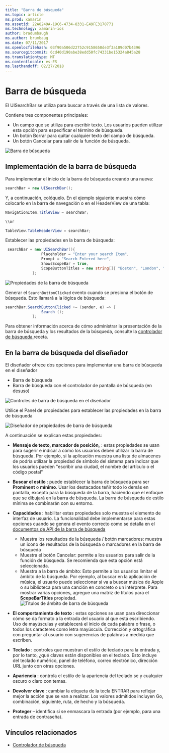 ```yaml
---
title: "Barra de búsqueda"
ms.topic: article
ms.prod: xamarin
ms.assetid: 22A8249A-19C6-4734-8331-E49FE3170771
ms.technology: xamarin-ios
author: bradumbaugh
ms.author: brumbaug
ms.date: 07/11/2017
ms.openlocfilehash: 03f90a506d22752c9158650de3f3a109d07b4396
ms.sourcegitcommit: 6cd40d190abe38edd50fc74331be15324a845a28
ms.translationtype: MT
ms.contentlocale: es-ES
ms.lasthandoff: 02/27/2018
---
```

# <a name="search-bar"></a>Barra de búsqueda

El UISearchBar se utiliza para buscar a través de una lista de valores. 

Contiene tres componentes principales: 

- Un campo que se utiliza para escribir texto. Los usuarios pueden utilizar esta opción para especificar el término de búsqueda.
- Un botón Borrar para quitar cualquier texto del campo de búsqueda.
- Un botón Cancelar para salir de la función de búsqueda.

![Barra de búsqueda](searchbar-images/image1.png)

## <a name="implementing-the-search-bar"></a>Implementación de la barra de búsqueda

Para implementar el inicio de la barra de búsqueda creando una nueva:

```csharp
searchBar = new UISearchBar();
```

Y, a continuación, colóquelo. En el ejemplo siguiente muestra cómo colocarlo en la barra de navegación o en el HeaderView de una tabla:

```csharp
NavigationItem.TitleView = searchBar;

\\or

TableView.TableHeaderView = searchBar;
```

Establecer las propiedades en la barra de búsqueda:

```csharp
 searchBar = new UISearchBar(){
                Placeholder = "Enter your search Item",
                Prompt = "Search Entered here",
                ShowsScopeBar = true,
                ScopeButtonTitles = new string[]{ "Boston", "London", "SF" },
            };
```

![Propiedades de la barra de búsqueda](searchbar-images/image6.png)

Generar el `SearchButtonClicked` evento cuando se presiona el botón de búsqueda. Esto llamará a la lógica de búsqueda:

```csharp
searchBar.SearchButtonClicked += (sender, e) => {
                Search ();
            };
```

Para obtener información acerca de cómo administrar la presentación de la barra de búsqueda y los resultados de la búsqueda, consulte la [controlador de búsqueda ](https://developer.xamarin.com/recipes/ios/content_controls/search-controller/) receta.

## <a name="using-the-search-bar-in-the-designer"></a>En la barra de búsqueda del diseñador

El diseñador ofrece dos opciones para implementar una barra de búsqueda en el diseñador

- Barra de búsqueda
- Barra de búsqueda con el controlador de pantalla de búsqueda (en desuso)

![Controles de barra de búsqueda en el diseñador](searchbar-images/image2.png)

Utilice el Panel de propiedades para establecer las propiedades en la barra de búsqueda

![Diseñador de propiedades de barra de búsqueda](searchbar-images/image3.png)

A continuación se explican estas propiedades:

- **Mensaje de texto, marcador de posición,** : estas propiedades se usan para sugerir e indicar a cómo los usuarios deben utilizar la barra de búsqueda. Por ejemplo, si la aplicación muestra una lista de almacenes de podría utilizar la propiedad de símbolo del sistema para indicar que los usuarios pueden "escribir una ciudad, el nombre del artículo o el código postal"
- **Buscar el estilo** : puede establecer la barra de búsqueda para ser **Prominent** o **mínimo**. Usar los destacados teñir todo lo demás en pantalla, excepto para la búsqueda de la barra, haciendo que el enfoque que se dibujará en la barra de búsqueda. La barra de búsqueda de estilo mínima se combinarán con su entorno.
- **Capacidades** : habilitar estas propiedades solo muestra el elemento de interfaz de usuario. La funcionalidad debe implementarse para estas opciones cuando se genera el evento correcto como se detalla en el [documentos de API de la barra de búsqueda](https://developer.xamarin.com/api/type/UIKit.UISearchBar/)
    - Muestra los resultados de la búsqueda / botón marcadores: muestra un icono de resultados de la búsqueda o marcadores en la barra de búsqueda
    - Muestra el botón Cancelar: permite a los usuarios para salir de la función de búsqueda. Se recomienda que esta opción está seleccionada.
    - Muestra a la barra de ámbito: Esto permite a los usuarios limitar el ámbito de la búsqueda. Por ejemplo, al buscar en la aplicación de música, el usuario puede seleccionar si va a buscar música de Apple o su biblioteca para una canción en concreto o un intérprete. Para mostrar varias opciones, agregue una matriz de títulos para el **ScopeBarTitles** propiedad.
    ![Títulos de ámbito de barra de búsqueda](searchbar-images/image4.png)

- **El comportamiento de texto** : estas opciones se usan para direccionar cómo se da formato a la entrada del usuario al que está escribiendo. Uso de mayúsculas y establecerá el inicio de cada palabra o frase, o todos los caracteres como letra mayúscula. Corrección y ortográfica con preguntar al usuario con sugerencias de palabras a medida que escriben.
- **Teclado** : controles que muestran el estilo de teclado para la entrada y, por lo tanto, ¿qué claves están disponibles en el teclado. Esto incluye del teclado numérico, panel de teléfono, correo electrónico, dirección URL junto con otras opciones.
- **Apariencia** : controla el estilo de la apariencia del teclado se y cualquier oscuro o claro con temas.
- **Devolver clave** : cambiar la etiqueta de la tecla ENTRAR para reflejar mejor la acción que se van a realizar. Los valores admitidos incluyen Go, combinación, siguiente, ruta, de hecho y la búsqueda.
- **Proteger** – identifica si se enmascara la entrada (por ejemplo, para una entrada de contraseña).

## <a name="related-links"></a>Vínculos relacionados

- [Controlador de búsqueda](https://developer.xamarin.com/recipes/ios/content_controls/search-controller/)

